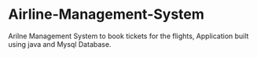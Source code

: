# Airline-Management-System
Arilne Management System to book tickets for the flights, Application built using java and Mysql Database.
